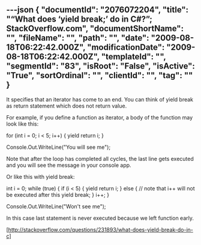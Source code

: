 ---json
{
  "documentId": "2076072204",
  "title": "“What does ‘yield break;’ do in C#?”; StackOverflow.com",
  "documentShortName": "",
  "fileName": "",
  "path": "",
  "date": "2009-08-18T06:22:42.000Z",
  "modificationDate": "2009-08-18T06:22:42.000Z",
  "templateId": "",
  "segmentId": "83",
  "isRoot": "False",
  "isActive": "True",
  "sortOrdinal": "",
  "clientId": "",
  "tag": ""
}
---

It specifies that an iterator has come to an end. You can think of yield break as return statement which does not return value.

For example, if you define a function as iterator, a body of the function may look like this:

for (int i = 0; i &lt; 5; i++) {
    yield return i;
}

Console.Out.WriteLine(&quot;You will see me&quot;);

Note that after the loop has completed all cycles, the last line gets executed and you will see the message in your console app.

Or like this with yield break:

int i = 0;
while (true) {
    if (i &lt; 5) {
        yield return i;
    } else {
        // note that i++ will not be executed after this
        yield break;
    }
    i++;
}

Console.Out.WriteLine(&quot;Won't see me&quot;);

In this case last statement is never executed because we left function early.

[http://stackoverflow.com/questions/231893/what-does-yield-break-do-in-c]
